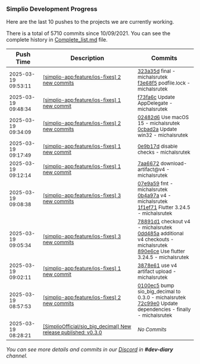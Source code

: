
### Simplio Development Progress

Here are the last 10 pushes to the projects we are currently working.

There is a total of 5710 commits since 10/09/2021. You can see the complete history in
 [Complete_list.md](Complete_list.md) file.

| Push Time | Description | Commits |
| --- | --- | --- |
| <sub>2025-03-19 09:53:11</sub> | <sub>[[simplio-app:feature/ios-fixes] 2 new commits](https://github.com/SimplioOfficial/simplio-app/compare/f73fa6c5f359...f3e68f5c07e1)</sub> | <sub>[323a35d](https://github.com/SimplioOfficial/simplio-app/commit/323a35db784d3e1dc054cacb5d65e7b2123df7c0) final - michalsrutek<br>[f3e68f5](https://github.com/SimplioOfficial/simplio-app/commit/f3e68f5c07e19b78e7e253e2bf9fa2123b187f67) podfile.lock - michalsrutek</sub> |
| <sub>2025-03-19 09:48:34</sub> | <sub>[[simplio-app:feature/ios-fixes] 1 new commit](https://github.com/SimplioOfficial/simplio-app/commit/f73fa6c5f359cc42776bcf5160eadeb8d3e837f6)</sub> | <sub>[f73fa6c](https://github.com/SimplioOfficial/simplio-app/commit/f73fa6c5f359cc42776bcf5160eadeb8d3e837f6) Update AppDelegate - michalsrutek</sub> |
| <sub>2025-03-19 09:34:09</sub> | <sub>[[simplio-app:feature/ios-fixes] 2 new commits](https://github.com/SimplioOfficial/simplio-app/compare/0e9b17deda11...0cbad2a578af)</sub> | <sub>[02482d6](https://github.com/SimplioOfficial/simplio-app/commit/02482d64335ac395dd060bdef5fc07203be34da8) Use macOS 15 - michalsrutek<br>[0cbad2a](https://github.com/SimplioOfficial/simplio-app/commit/0cbad2a578af05a32c132d050215e2b99523bc6c) Update win32 - michalsrutek</sub> |
| <sub>2025-03-19 09:17:49</sub> | <sub>[[simplio-app:feature/ios-fixes] 1 new commit](https://github.com/SimplioOfficial/simplio-app/commit/0e9b17deda113e6849ff609a3b57a0443f33dd5d)</sub> | <sub>[0e9b17d](https://github.com/SimplioOfficial/simplio-app/commit/0e9b17deda113e6849ff609a3b57a0443f33dd5d) disable checks - michalsrutek</sub> |
| <sub>2025-03-19 09:12:14</sub> | <sub>[[simplio-app:feature/ios-fixes] 1 new commit](https://github.com/SimplioOfficial/simplio-app/commit/7aa667289a20fb186874b41fcc049a7c26eec58e)</sub> | <sub>[7aa6672](https://github.com/SimplioOfficial/simplio-app/commit/7aa667289a20fb186874b41fcc049a7c26eec58e) download-artifact@v4 - michalsrutek</sub> |
| <sub>2025-03-19 09:08:38</sub> | <sub>[[simplio-app:feature/ios-fixes] 3 new commits](https://github.com/SimplioOfficial/simplio-app/compare/890e6ce94b72...1f1ef713111d)</sub> | <sub>[07e9a59](https://github.com/SimplioOfficial/simplio-app/commit/07e9a598cd010efb0253dd601261bcc5cd84d0a2) fmt - michalsrutek<br>[0b4a97a](https://github.com/SimplioOfficial/simplio-app/commit/0b4a97a51912834ab88fa377dbaf69871aca35aa) v4 - michalsrutek<br>[1f1ef71](https://github.com/SimplioOfficial/simplio-app/commit/1f1ef713111d6aed64897046a101b8c06843923a) Flutter 3.24.5 - michalsrutek</sub> |
| <sub>2025-03-19 09:05:34</sub> | <sub>[[simplio-app:feature/ios-fixes] 3 new commits](https://github.com/SimplioOfficial/simplio-app/compare/3878e616ead4...890e6ce94b72)</sub> | <sub>[78891d1](https://github.com/SimplioOfficial/simplio-app/commit/78891d1919bccb185d06c7133fa5795b3b64b50c) checkout v4 - michalsrutek<br>[0dd485a](https://github.com/SimplioOfficial/simplio-app/commit/0dd485ad643908fe4f543915ccfe467fed149ecd) additional v4 checkouts - michalsrutek<br>[890e6ce](https://github.com/SimplioOfficial/simplio-app/commit/890e6ce94b72857a650f3dd84598fb7fb8332a33) Use flutter 3.24.5 - michalsrutek</sub> |
| <sub>2025-03-19 09:02:11</sub> | <sub>[[simplio-app:feature/ios-fixes] 1 new commit](https://github.com/SimplioOfficial/simplio-app/commit/3878e616ead4c4fc8b429b003af026ff620f1db6)</sub> | <sub>[3878e61](https://github.com/SimplioOfficial/simplio-app/commit/3878e616ead4c4fc8b429b003af026ff620f1db6) use v4 artifact upload - michalsrutek</sub> |
| <sub>2025-03-19 08:57:53</sub> | <sub>[[simplio-app:feature/ios-fixes] 2 new commits](https://github.com/SimplioOfficial/simplio-app/compare/0100ec5168e8^...72c99e056874)</sub> | <sub>[0100ec5](https://github.com/SimplioOfficial/simplio-app/commit/0100ec5168e8df142b6eecbada4699dd19fe1f72) bump sio_big_decimal to 0.3.0 - michalsrutek<br>[72c99e0](https://github.com/SimplioOfficial/simplio-app/commit/72c99e056874af39c99c59c8441d77afb9bea9a5) Update dependencies - finally - michalsrutek</sub> |
| <sub>2025-03-19 08:28:21</sub> | <sub>[[SimplioOfficial/sio_big_decimal] New release published: v0.3.0](https://github.com/SimplioOfficial/sio_big_decimal/releases/tag/v0.3.0)</sub> | <sub>_No Commits_</sub> |

_You can see more details and commits in our [Discord](https://discord.gg/aKhjuwZmdP) in **#dev-diary** channel._
